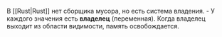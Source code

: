 В [[Rust|Rust]] нет сборщика мусора, но есть система владения. - У каждого значения есть **владелец** (переменная). Когда владелец выходит из области видимости, память освобождается.